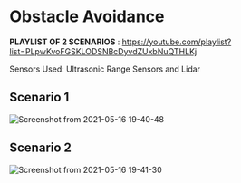 # Obstacle Avoidance #

__PLAYLIST OF 2 SCENARIOS__ :  https://youtube.com/playlist?list=PLpwKvoFGSKLODSNBcDyvdZUxbNuQTHLKj

Sensors Used: Ultrasonic Range Sensors and Lidar

## Scenario 1 ##
![Screenshot from 2021-05-16 19-40-48](https://user-images.githubusercontent.com/75261680/118400642-1a67a000-b680-11eb-95a3-70f92d1cbd23.png)

## Scenario 2 ##
![Screenshot from 2021-05-16 19-41-30](https://user-images.githubusercontent.com/75261680/118400651-1fc4ea80-b680-11eb-8c79-23ff6f906975.png)

